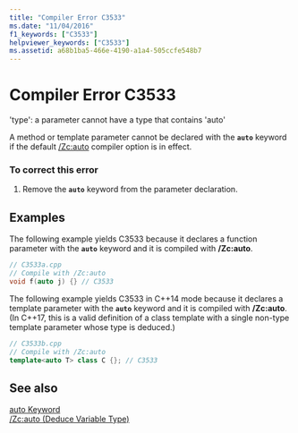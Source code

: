 ```yaml
---
title: "Compiler Error C3533"
ms.date: "11/04/2016"
f1_keywords: ["C3533"]
helpviewer_keywords: ["C3533"]
ms.assetid: a68b1ba5-466e-4190-a1a4-505ccfe548b7
---
```

# Compiler Error C3533

'type': a parameter cannot have a type that contains 'auto'

A method or template parameter cannot be declared with the **`auto`** keyword if the default [/Zc:auto](../../build/reference/zc-auto-deduce-variable-type.md) compiler option is in effect.

### To correct this error

1. Remove the **`auto`** keyword from the parameter declaration.

## Examples

The following example yields C3533 because it declares a function parameter with the **`auto`** keyword and it is compiled with **/Zc:auto**.

```cpp
// C3533a.cpp
// Compile with /Zc:auto
void f(auto j) {} // C3533
```

The following example yields C3533 in C++14 mode because it declares a template parameter with the **`auto`** keyword and it is compiled with **/Zc:auto**. (In C++17, this is a valid definition of a class template with a single non-type template parameter whose type is deduced.)

```cpp
// C3533b.cpp
// Compile with /Zc:auto
template<auto T> class C {}; // C3533
```

## See also

[auto Keyword](../../cpp/auto-cpp.md)<br/>
[/Zc:auto (Deduce Variable Type)](../../build/reference/zc-auto-deduce-variable-type.md)
